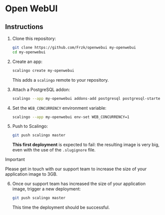 # Open WebUI

## Instructions

1. Clone this repository:
   ```bash
   git clone https://github.com/Frzk/openwebui my-openwebui
   cd my-openwebui
   ```

2. Create an app:
   ```bash
   scalingo create my-openwebui
   ```
   This adds a `scalingo` remote to your repository.

3. Attach a PostgreSQL addon:
   ```bash
   scalingo --app my-openwebui addons-add postgresql postgresql-starter-512
   ```

4. Set the `WEB_CONCURRENCY` environment variable:
   ```bash
   scalingo --app my-openwebui env-set WEB_CONCURRENCY=1
   ```

5. Push to Scalingo:
   ```bash
   git push scalingo master
   ```
   **This first deployment** is expected to fail: the resulting image is very
   big, even with the use of the `.slugignore` file.

> [!IMPORTANT]
> Please get in touch with our support team to increase the size of your
  application image to 3GB.

6. Once our support team has increased the size of your application image,
   trigger a new deployment:
   ```bash
   git push scalingo master
   ```
   This time the deployment should be successful.

